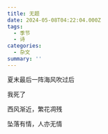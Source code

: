 ```yaml
---
title: 无题
date: 2024-05-08T04:22:04.000Z
tags:
  - 季节
  - 诗
categories:
  - 杂文
summary: ''
---
```

夏末最后一阵海风吹过后

我死了

西风渐近，繁花凋残

坠落有情，人亦无情

